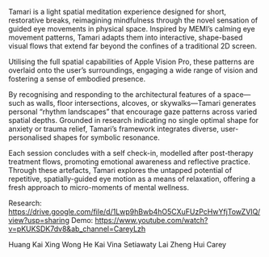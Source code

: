 Tamari is a light spatial meditation experience designed for short, restorative breaks, reimagining mindfulness through the novel sensation of guided eye movements in physical space. Inspired by MEMI’s calming eye movement patterns, Tamari adapts them into interactive, shape-based visual flows that extend far beyond the confines of a traditional 2D screen. 

Utilising the full spatial capabilities of Apple Vision Pro, these patterns are overlaid onto the user’s surroundings, engaging a wide range of vision and fostering a sense of embodied presence. 

By recognising and responding to the architectural features of a space—such as walls, floor intersections, alcoves, or skywalks—Tamari generates personal “rhythm landscapes” that encourage gaze patterns across varied spatial depths. Grounded in research indicating no single optimal shape for anxiety or trauma relief, Tamari’s framework integrates diverse, user-personalised shapes for symbolic resonance. 

Each session concludes with a self check-in, modelled after post-therapy treatment flows, promoting emotional awareness and reflective practice. Through these artefacts, Tamari explores the untapped potential of repetitive, spatially-guided eye motion as a means of relaxation, offering a fresh approach to micro-moments of mental wellness.

Research: https://drive.google.com/file/d/1Lwp9hBwb4hO5CXuFUzPcHwYfjTowZVIQ/view?usp=sharing
Demo: https://www.youtube.com/watch?v=pKUKSDK7dv8&ab_channel=CareyLzh

Huang Kai Xing
Wong He Kai
Vina Setiawaty
Lai Zheng Hui Carey 


